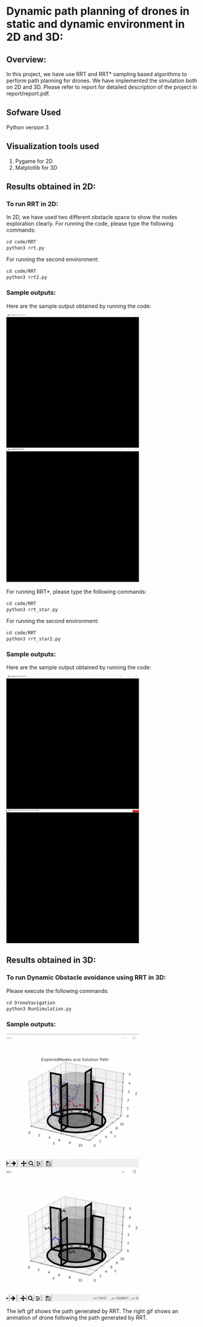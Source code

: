 # Dynamic path planning of drones in static and dynamic environment in 2D and 3D:

## Overview:
In this project, we have use RRT and RRT* sampling based algorithms to perform path planning for drones. We have implemented the simulation both on 2D and 3D. Please refer to report for detailed description of the project in report/report.pdf.

## Sofware Used
Python version 3

## Visualization tools used
1. Pygame for 2D
2. Matplotlib for 3D

## Results obtained in 2D:
### To run RRT in 2D:
In 2D, we have used two different obstacle space to show the nodes exploration clearly. For running the code, please type the following commands:
```
cd code/RRT
python3 rrt.py
```
For running the second environment:
```
cd code/RRT
python3 rrt2.py
```
### Sample outputs:
Here are the sample output obtained by running the code:

![](gif/rrt.gif)
![](gif/rrt2.gif)

For running RRT*, please type the following commands:
```
cd code/RRT
python3 rrt_star.py
```
For running the second environment:
```
cd code/RRT
python3 rrt_star2.py
```
### Sample outputs:
Here are the sample output obtained by running the code:

![](gif/rrt_star.gif)
![](gif/rrt_star2.gif)

## Results obtained in 3D:
### To run Dynamic Obstacle avoidance using RRT in 3D:
Please execute the following commands:
```
cd DroneVavigation
python3 RunSimulation.py
```
### Sample outputs:
![](gif/rrt_3d1.gif)
![](gif/rrt_3d2.gif)

The left gif shows the path generated by RRT. The right gif shows an animation of drone following the path generated by RRT.
